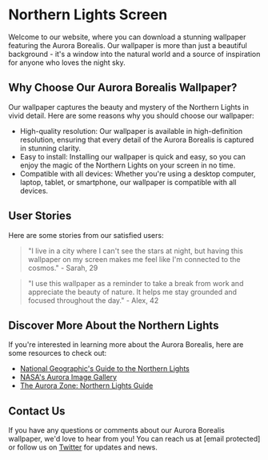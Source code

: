 <!--font:Great Vibes-->

# Northern Lights Screen

<!--font:Barlow Condensed-->

Welcome to our website, where you can download a stunning wallpaper featuring the Aurora Borealis. Our wallpaper is more than just a beautiful background - it's a window into the natural world and a source of inspiration for anyone who loves the night sky.

## Why Choose Our Aurora Borealis Wallpaper?

Our wallpaper captures the beauty and mystery of the Northern Lights in vivid detail. Here are some reasons why you should choose our wallpaper:

-   High-quality resolution: Our wallpaper is available in high-definition resolution, ensuring that every detail of the Aurora Borealis is captured in stunning clarity.
-   Easy to install: Installing our wallpaper is quick and easy, so you can enjoy the magic of the Northern Lights on your screen in no time.
-   Compatible with all devices: Whether you're using a desktop computer, laptop, tablet, or smartphone, our wallpaper is compatible with all devices.

## User Stories

Here are some stories from our satisfied users:

> "I live in a city where I can't see the stars at night, but having this wallpaper on my screen makes me feel like I'm connected to the cosmos." - Sarah, 29

> "I use this wallpaper as a reminder to take a break from work and appreciate the beauty of nature. It helps me stay grounded and focused throughout the day." - Alex, 42

## Discover More About the Northern Lights

If you're interested in learning more about the Aurora Borealis, here are some resources to check out:

-   [National Geographic's Guide to the Northern Lights](#)
-   [NASA's Aurora Image Gallery](#)
-   [The Aurora Zone: Northern Lights Guide](#)

## Contact Us

If you have any questions or comments about our Aurora Borealis wallpaper, we'd love to hear from you! You can reach us at [email protected] or follow us on [Twitter](#) for updates and news.

<!--

Write me content for website with wallpaper which alt text is:

"A photograph of the Northern Lights, with the green and purple hues swirling in the night sky."

The name/title of the page should not be 1:1 copy of the alt text but rather a real content of the website which is using this wallpaper.

- Use markdown format
- Start with heading
- Heading should be short and concise
- The content should look like a real website
- The website should not be about the wallpaper, wallpaper is just a related background
- Heading should be contain work "wallpaper" or "background"
- Include real sections like references, contact, user stories, etc. use things relevant to the page purpose.
- Feel free to use structure like headings, bullets, numbering, blockquotes, paragraphs, horizontal lines, etc.
- You can use formatting like bold or _italic_
- You can include UTF-8 emojis
- Links should be only #hash anchors (and you can refer to the document itself)
- Do not include images


---


# Discover the Wonders of the Night Sky with Our Aurora Borealis Wallpaper

Transform your desktop or mobile screen into a breathtaking display of nature's beauty with our Northern Lights wallpaper. Featuring vivid green and purple hues swirling in the night sky, this wallpaper is sure to captivate anyone who sees it.

## Why Choose Our Aurora Borealis Wallpaper?

Our wallpaper is more than just a pretty background. It's a reminder of the wonders of the natural world and a source of inspiration for stargazers and nature enthusiasts alike. Here are some reasons why you should choose our Northern Lights wallpaper:

- High-quality resolution: Our wallpaper is available in high-definition resolution, ensuring that every detail of the Northern Lights is captured in stunning clarity.
- Easy to install: Installing our wallpaper is quick and easy, so you can enjoy the beauty of the Aurora Borealis on your screen in no time.
- Compatible with all devices: Whether you're using a desktop computer, laptop, tablet, or smartphone, our wallpaper is compatible with all devices.

## User Stories

Here are some stories from our satisfied users:

> "I've always been fascinated by the Northern Lights, but I've never had the chance to see them in person. Thanks to this wallpaper, I can experience their beauty every day!" - Emily, 27

> "I work long hours at my desk, so having a beautiful wallpaper like this one helps me stay motivated and inspired throughout the day." - David, 35

## References

If you want to learn more about the Aurora Borealis, here are some resources to check out:

- [National Geographic's Guide to the Northern Lights](#)
- [NASA's Aurora Image Gallery](#)
- [The Aurora Zone: Northern Lights Guide](#)

## Contact Us

If you have any questions or comments about our Aurora Borealis wallpaper, we'd love to hear from you! You can reach us at [email protected] or follow us on [Twitter](#) for updates and news.


---


Heading should not include word "wallpaper". The website should not be about the wallpaper itself, wallpaper is just a related background, rewrite whole content.


---


# Experience the Magic of the Northern Lights on Your Screen

Welcome to our website, where you can download a stunning wallpaper featuring the Aurora Borealis. Our wallpaper is more than just a beautiful background - it's a window into the natural world and a source of inspiration for anyone who loves the night sky.

## Why Choose Our Aurora Borealis Wallpaper?

Our wallpaper captures the beauty and mystery of the Northern Lights in vivid detail. Here are some reasons why you should choose our wallpaper:

- High-quality resolution: Our wallpaper is available in high-definition resolution, ensuring that every detail of the Aurora Borealis is captured in stunning clarity.
- Easy to install: Installing our wallpaper is quick and easy, so you can enjoy the magic of the Northern Lights on your screen in no time.
- Compatible with all devices: Whether you're using a desktop computer, laptop, tablet, or smartphone, our wallpaper is compatible with all devices.

## User Stories

Here are some stories from our satisfied users:

> "I live in a city where I can't see the stars at night, but having this wallpaper on my screen makes me feel like I'm connected to the cosmos." - Sarah, 29

> "I use this wallpaper as a reminder to take a break from work and appreciate the beauty of nature. It helps me stay grounded and focused throughout the day." - Alex, 42

## Discover More About the Northern Lights

If you're interested in learning more about the Aurora Borealis, here are some resources to check out:

- [National Geographic's Guide to the Northern Lights](#)
- [NASA's Aurora Image Gallery](#)
- [The Aurora Zone: Northern Lights Guide](#)

## Contact Us

If you have any questions or comments about our Aurora Borealis wallpaper, we'd love to hear from you! You can reach us at [email protected] or follow us on [Twitter](#) for updates and news.

-->
